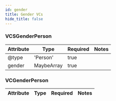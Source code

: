 ```yaml
---
id: gender
title: Gender VCs
hide_title: false
---
```



### VCSGenderPerson
| Attribute | Type | Required | Notes |
| ---       | ---   | ---       | --- |
| @type |  'Person' | true |  |
| gender |  MaybeArray<GenderType or string> | true |  |

### VCGenderPerson
| Attribute | Type | Required | Notes |
| ---       | ---   | ---       | --- |
